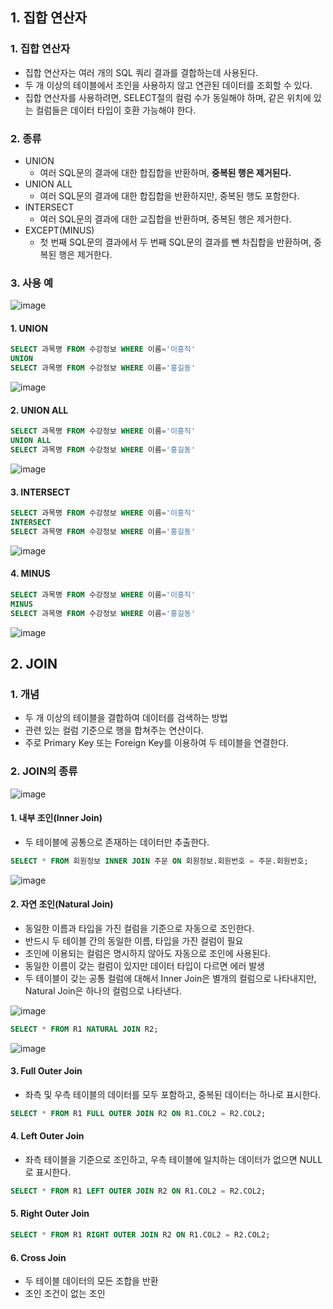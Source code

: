## 1. 집합 연산자
### 1. 집합 연산자
- 집합 연산자는 여러 개의 SQL 쿼리 결과를 결합하는데 사용된다.
- 두 개 이상의 테이블에서 조인을 사용하지 않고 연관된 데이터를 조회할 수 있다.
- 집합 연산자를 사용하려면, SELECT절의 컬럼 수가 동일해야 하며, 같은 위치에 있는 컬럼들은 데이터 타입이 호환 가능해야 한다.
### 2. 종류
- UNION
  - 여러 SQL문의 결과에 대한 합집합을 반환하며, **중복된 행은 제거된다.**
- UNION ALL
  - 여러 SQL문의 결과에 대한 합집합을 반환하지만, 중복된 행도 포함한다.
- INTERSECT
  - 여러 SQL문의 결과에 대한 교집합을 반환하며, 중복된 행은 제거한다.
- EXCEPT(MINUS)
  - 첫 번째 SQL문의 결과에서 두 번째 SQL문의 결과를 뺀 차집합을 반환하며, 중복된 행은 제거한다.

### 3. 사용 예
![image](../img/수강정보.png)

#### 1. UNION
```SQL
SELECT 과목명 FROM 수강정보 WHERE 이름='이흥직'
UNION
SELECT 과목명 FROM 수강정보 WHERE 이름='홍길동' 
```
![image](../img/유니온.png)

#### 2. UNION ALL
```SQL
SELECT 과목명 FROM 수강정보 WHERE 이름='이흥직'
UNION ALL
SELECT 과목명 FROM 수강정보 WHERE 이름='홍길동' 
```

![image](../img/유니온올.png)

#### 3. INTERSECT
```SQL
SELECT 과목명 FROM 수강정보 WHERE 이름='이흥직'
INTERSECT
SELECT 과목명 FROM 수강정보 WHERE 이름='홍길동' 
```
![image](../img/인터섹트.png)

#### 4. MINUS
```SQL
SELECT 과목명 FROM 수강정보 WHERE 이름='이흥직'
MINUS
SELECT 과목명 FROM 수강정보 WHERE 이름='홍길동' 
```
![image](../img/마이너스.png)

## 2. JOIN
### 1. 개념
- 두 개 이상의 테이블을 결합하여 데이터를 검색하는 방법
- 관련 있는 컬럼 기준으로 행을 합쳐주는 연산이다.
- 주로 Primary Key 또는 Foreign Key를 이용하여 두 테이블을 연결한다.

### 2. JOIN의 종류
![image](../img/조인.png)
#### 1. 내부 조인(Inner Join)
- 두 테이블에 공통으로 존재하는 데이터만 추출한다.
```SQL
SELECT * FROM 회원정보 INNER JOIN 주문 ON 회원정보.회원번호 = 주문.회원번호;
```
![image](../img/내부조인.png)

#### 2. 자연 조인(Natural Join)
- 동일한 이름과 타입을 가진 컬럼을 기준으로 자동으로 조인한다.
- 반드시 두 테이블 간의 동일한 이름, 타입을 가진 컬럼이 필요
- 조인에 이용되는 컬럼은 명시하지 않아도 자동으로 조인에 사용된다.
- 동일한 이름이 갖는 컬럼이 있지만 데이터 타입이 다르면 에러 발생
- 두 테이블이 갖는 공통 컬럼에 대해서 Inner Join은 별개의 컬럼으로 나타내지만, Natural Join은 하나의 컬럼으로 나타낸다.

![image](../img/네추럴조인.png)

```SQL
SELECT * FROM R1 NATURAL JOIN R2;
```
![image](../img/네추럴조인결과.png)

#### 3. Full Outer Join
- 좌측 및 우측 테이블의 데이터를 모두 포함하고, 중복된 데이터는 하나로 표시한다.
```SQL
SELECT * FROM R1 FULL OUTER JOIN R2 ON R1.COL2 = R2.COL2;
```
#### 4. Left Outer Join
- 좌측 테이블을 기준으로 조인하고, 우측 테이블에 일치하는 데이터가 없으면 NULL로 표시한다.
```SQL
SELECT * FROM R1 LEFT OUTER JOIN R2 ON R1.COL2 = R2.COL2;
```

#### 5. Right Outer Join
```SQL
SELECT * FROM R1 RIGHT OUTER JOIN R2 ON R1.COL2 = R2.COL2;
```

#### 6. Cross Join
- 두 테이블 데이터의 모든 조합을 반환
- 조인 조건이 없는 조인